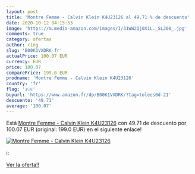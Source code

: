 ```yaml
---
layout: post
title: 'Montre Femme - Calvin Klein K4U23126 al 49.71 % de descuento'
date: 2020-10-12 04:15:53
image: 'https://m.media-amazon.com/images/I/31WW2Qj0XiL._SL200_.jpg'
comments: true
category: ofertas
author: ring
slug: 'B00K1VXDRK-fr'
actualPrice: 100.07 EUR
currency: EUR
price: 100.07
comparePrice: 199.0 EUR
prodname: 'Montre Femme - Calvin Klein K4U23126'
country: 'fr'
flag: '🇫🇷'
buyurl: 'https://www.amazon.fr/dp/B00K1VXDRK/?tag=tolees0d-21'
descuento: '49.71'
average: '100.07'
---
```


Está [Montre Femme - Calvin Klein K4U23126](https://www.amazon.fr/dp/B00K1VXDRK/?tag=tolees0d-21) con 49.71 de descuento por 100.07 EUR (original: 199.0 EUR) en el siguiente enlace!

[![Montre Femme - Calvin Klein K4U23126](https://m.media-amazon.com/images/I/31WW2Qj0XiL._SL200_.jpg)](https://www.amazon.fr/dp/B00K1VXDRK/?tag=tolees0d-21)

ℹ️:


[Ver la oferta!!](https://www.amazon.fr/dp/B00K1VXDRK/?tag=tolees0d-21)
